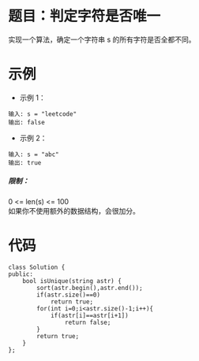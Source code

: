 # 题目：判定字符是否唯一
实现一个算法，确定一个字符串 s 的所有字符是否全都不同。
# 示例
- 示例 1：
```
输入: s = "leetcode"
输出: false 
```
- 示例 2：
```
输入: s = "abc"
输出: true
```
##### 限制：
0 <= len(s) <= 100  
如果你不使用额外的数据结构，会很加分。

# 代码
```
class Solution {
public:
    bool isUnique(string astr) {
        sort(astr.begin(),astr.end());
        if(astr.size()==0)
            return true;
        for(int i=0;i<astr.size()-1;i++){
            if(astr[i]==astr[i+1])
                return false;
        }
        return true;
    }
};
```
